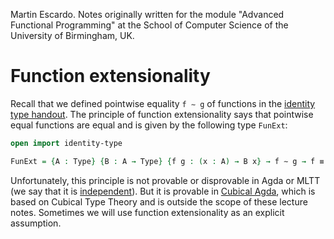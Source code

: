 
Martin Escardo.
Notes originally written for the module "Advanced Functional Programming"
at the School of Computer Science of the University of Birmingham, UK.


<!--
```agda
{-# OPTIONS --without-K --safe #-}

module function-extensionality where

open import general-notation
```
-->

# Function extensionality

Recall that we defined pointwise equality `f ∼ g` of functions in the [identity type handout](identity-type.lagda.md).
The principle of function extensionality says that pointwise equal functions are equal and is given by the following type `FunExt`:
```agda
open import identity-type

FunExt = {A : Type} {B : A → Type} {f g : (x : A) → B x} → f ∼ g → f ≡ g
```
Unfortunately, this principle is not provable or disprovable in Agda or MLTT (we say that it is [independent](https://en.wikipedia.org/wiki/Independence_(mathematical_logic))).
But it is provable in [Cubical Agda](https://agda.readthedocs.io/en/latest/language/cubical.html), which is based on Cubical Type Theory and is outside the scope of these lecture notes. Sometimes we will use function extensionality as an explicit assumption.
